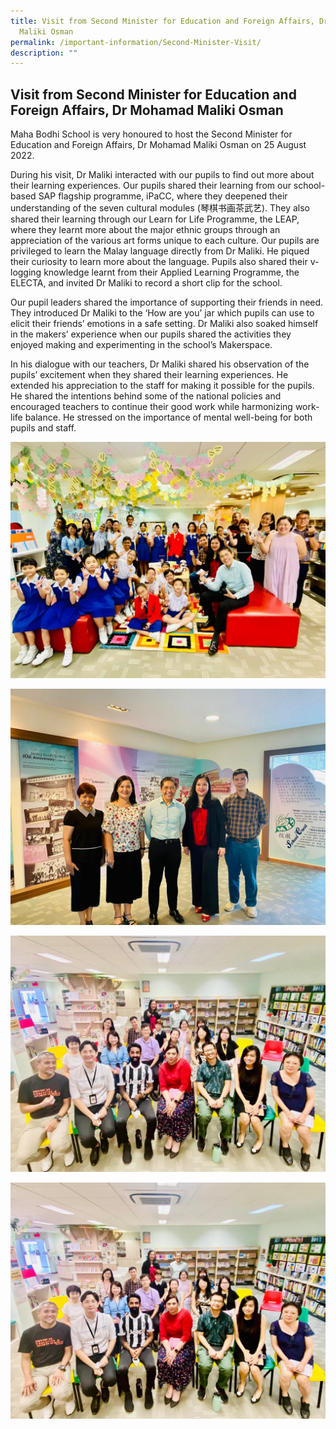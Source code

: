 ```yaml
---
title: Visit from Second Minister for Education and Foreign Affairs, Dr Mohamad
  Maliki Osman
permalink: /important-information/Second-Minister-Visit/
description: ""
---
```

## Visit from Second Minister for Education and Foreign Affairs, Dr Mohamad Maliki Osman

Maha Bodhi School is very honoured to host the Second Minister for Education and Foreign Affairs, Dr Mohamad Maliki Osman on 25 August 2022.

During his visit, Dr Maliki interacted with our pupils to find out more about their learning experiences. Our pupils shared their learning from our school-based SAP flagship programme, iPaCC, where they deepened their understanding of the seven cultural modules (琴棋书画茶武艺). They also shared their learning through our Learn for Life Programme, the LEAP, where they learnt more about the major ethnic groups through an appreciation of the various art forms unique to each culture. Our pupils are privileged to learn the Malay language directly from Dr Maliki. He piqued their curiosity to learn more about the language. Pupils also shared their v-logging knowledge learnt from their Applied Learning Programme, the ELECTA, and invited Dr Maliki to record a short clip for the school.

Our pupil leaders shared the importance of supporting their friends in need. They introduced Dr Maliki to the ‘How are you’ jar which pupils can use to elicit their friends’ emotions in a safe setting. Dr Maliki also soaked himself in the makers’ experience when our pupils shared the activities they enjoyed making and experimenting in the school’s Makerspace.

In his dialogue with our teachers, Dr Maliki shared his observation of the pupils’ excitement when they shared their learning experiences. He extended his appreciation to the staff for making it possible for the pupils. He shared the intentions behind some of the national policies and encouraged teachers to continue their good work while harmonizing work-life balance. He stressed on the importance of mental well-being for both pupils and staff.

![](/images/MinisterVisit1.jpg)

![](/images/Ministervisit2.jpeg)

![](/images/Ministervisit3.jpeg)

![](/images/Ministervisit4.jpeg)





